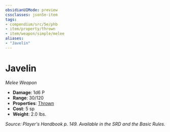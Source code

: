 ```yaml
---
obsidianUIMode: preview
cssclasses: json5e-item
tags:
- compendium/src/5e/phb
- item/property/thrown
- item/weapon/simple/melee
aliases: 
- "Javelin"
---
```

# Javelin
*Melee Weapon*  

- **Damage**: 1d6 P
- **Range**: 30/120
- **Properties**: [Thrown](z_compendium/rules/item-properties.md#Thrown)
- **Cost**: 5 sp
- **Weight**: 2.0 lbs.

*Source: Player's Handbook p. 149. Available in the SRD and the Basic Rules.*